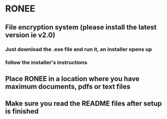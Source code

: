 # RONEE
## File encryption system (please install the latest version ie v2.0)

### Just download the .exe file and run it, an installer opens up
### follow the installer's instructions

## Place RONEE in a location where you have maximum documents, pdfs or text files
## Make sure you read the README files after setup is finished
